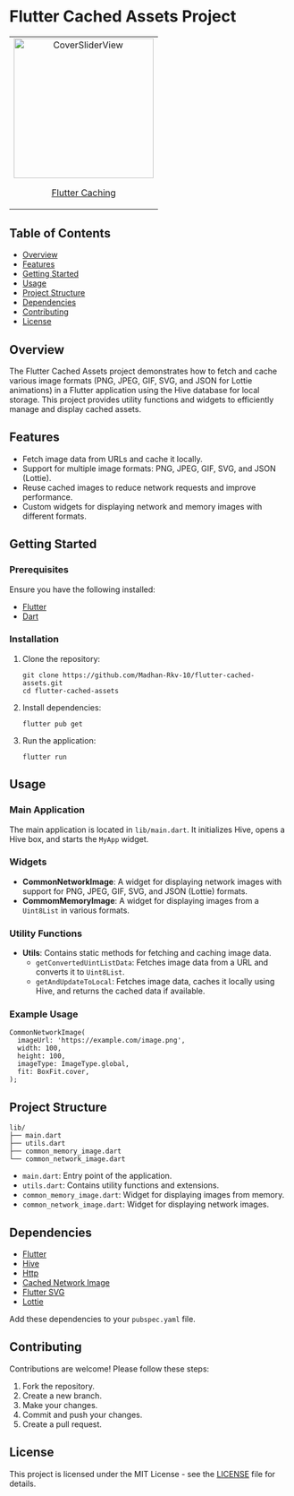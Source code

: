 <!DOCTYPE html>
<html lang="en">
<head>
    <meta charset="UTF-8">
    <meta name="viewport" content="width=device-width, initial-scale=1.0">
  
</head>
<body>
    <h1>Flutter Cached Assets Project</h1>
    <table align="center" style="margin: 0px auto;">
  <tr>
    <td style="text-align: center;">
      <div>
        <img src="output/flutter_caching.gif" alt="CoverSliderView" height="250">
        <p><a href="lib/main.dart" target="_blank">Flutter Caching</a></p>
      </div>
    </td>
  </tr>
  <tr> 
  </tr>
</table>
    <h2>Table of Contents</h2>
    <ul>
        <li><a href="#overview">Overview</a></li>
        <li><a href="#features">Features</a></li>
        <li><a href="#getting-started">Getting Started</a></li>
        <li><a href="#usage">Usage</a></li>
        <li><a href="#project-structure">Project Structure</a></li>
        <li><a href="#dependencies">Dependencies</a></li>
        <li><a href="#contributing">Contributing</a></li>
        <li><a href="#license">License</a></li>
    </ul>
    <h2 id="overview">Overview</h2>
    <p>The Flutter Cached Assets project demonstrates how to fetch and cache various image formats (PNG, JPEG, GIF, SVG, and JSON for Lottie animations) in a Flutter application using the Hive database for local storage. This project provides utility functions and widgets to efficiently manage and display cached assets.</p>
    <h2 id="features">Features</h2>
    <ul>
        <li>Fetch image data from URLs and cache it locally.</li>
        <li>Support for multiple image formats: PNG, JPEG, GIF, SVG, and JSON (Lottie).</li>
        <li>Reuse cached images to reduce network requests and improve performance.</li>
        <li>Custom widgets for displaying network and memory images with different formats.</li>
    </ul>
    <h2 id="getting-started">Getting Started</h2>
    <h3>Prerequisites</h3>
    <p>Ensure you have the following installed:</p>
    <ul>
        <li><a href="https://flutter.dev/docs/get-started/install">Flutter</a></li>
        <li><a href="https://dart.dev/get-dart">Dart</a></li>
    </ul>
    <h3>Installation</h3>
    <ol>
        <li>Clone the repository:
            <pre><code>git clone https://github.com/Madhan-Rkv-10/flutter-cached-assets.git
cd flutter-cached-assets</code></pre>
        </li>
        <li>Install dependencies:
            <pre><code>flutter pub get</code></pre>
        </li>
        <li>Run the application:
            <pre><code>flutter run</code></pre>
        </li>
    </ol>
    <h2 id="usage">Usage</h2>
    <h3>Main Application</h3>
    <p>The main application is located in <code>lib/main.dart</code>. It initializes Hive, opens a Hive box, and starts the <code>MyApp</code> widget.</p>
    <h3>Widgets</h3>
    <ul>
        <li><strong>CommonNetworkImage</strong>: A widget for displaying network images with support for PNG, JPEG, GIF, SVG, and JSON (Lottie) formats.</li>
        <li><strong>CommomMemoryImage</strong>: A widget for displaying images from a <code>Uint8List</code> in various formats.</li>
    </ul>
    <h3>Utility Functions</h3>
    <ul>
        <li><strong>Utils</strong>: Contains static methods for fetching and caching image data.
            <ul>
                <li><code>getConvertedUintListData</code>: Fetches image data from a URL and converts it to <code>Uint8List</code>.</li>
                <li><code>getAndUpdateToLocal</code>: Fetches image data, caches it locally using Hive, and returns the cached data if available.</li>
            </ul>
        </li>
    </ul>
    <h3>Example Usage</h3>
    <pre><code>CommonNetworkImage(
  imageUrl: 'https://example.com/image.png',
  width: 100,
  height: 100,
  imageType: ImageType.global,
  fit: BoxFit.cover,
);</code></pre>
    <h2 id="project-structure">Project Structure</h2>
    <pre><code>lib/
├── main.dart
├── utils.dart
├── common_memory_image.dart
└── common_network_image.dart</code></pre>
    <ul>
        <li><code>main.dart</code>: Entry point of the application.</li>
        <li><code>utils.dart</code>: Contains utility functions and extensions.</li>
        <li><code>common_memory_image.dart</code>: Widget for displaying images from memory.</li>
        <li><code>common_network_image.dart</code>: Widget for displaying network images.</li>
    </ul>
    <h2 id="dependencies">Dependencies</h2>
    <ul>
        <li><a href="https://flutter.dev">Flutter</a></li>
        <li><a href="https://pub.dev/packages/hive">Hive</a></li>
        <li><a href="https://pub.dev/packages/http">Http</a></li>
        <li><a href="https://pub.dev/packages/cached_network_image">Cached Network Image</a></li>
        <li><a href="https://pub.dev/packages/flutter_svg">Flutter SVG</a></li>
        <li><a href="https://pub.dev/packages/lottie">Lottie</a></li>
    </ul>
    <p>Add these dependencies to your <code>pubspec.yaml</code> file.</p>
    <h2 id="contributing">Contributing</h2>
    <p>Contributions are welcome! Please follow these steps:</p>
    <ol>
        <li>Fork the repository.</li>
        <li>Create a new branch.</li>
        <li>Make your changes.</li>
        <li>Commit and push your changes.</li>
        <li>Create a pull request.</li>
    </ol>
    <h2 id="license">License</h2>
    <p>This project is licensed under the MIT License - see the <a href="LICENSE">LICENSE</a> file for details.</p>
</body>
</html>
